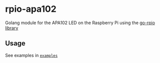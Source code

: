 # rpio-apa102

Golang module for the APA102 LED on the Raspberry Pi using the 
[go-rpio library](https://github.com/stianeikeland/go-rpio)

## Usage

See examples in [`examples`](./examples)
